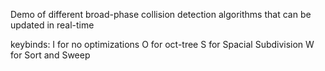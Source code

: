 Demo of different broad-phase collision detection algorithms that can be updated in real-time

keybinds:
I for no optimizations
O for oct-tree
S for Spacial Subdivision
W for Sort and Sweep
